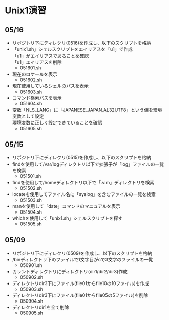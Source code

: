 # Unix1演習

## 05/16

- リポジトリ下にディレクリ(0516)を作成し、以下のスクリプトを格納
- 「unix1.sh」シェルスクリプトをエイリアスを「u1」で作成  
「u1」がエイリアスであることを確認  
「u1」エイリアスを削除
    - 051601.sh
- 現在のロケールを表示
    - 051602.sh
- 現在使用しているシェルのパスを表示
    - 051603.sh
- コマンド検索パスを表示
    - 051604.sh
- 変数「NLS_LANG」に「JAPANESE_JAPAN.AL32UTF8」という値を環境変数として設定  
環境変数に正しく設定できていることを確認
    - 051605.sh 

## 05/15

- リポジトリ下にディレクリ(0515)を作成し、以下のスクリプトを格納
- findを使用して/var/logディレクトリ以下で拡張子が「log」ファイルの一覧を検索
    - 051501.sh
- findを使用して/homeディレクトリ以下で「.vim」ディレクトリを検索
    - 051502.sh
- locateを使用してファイル名に「syslog」を含むファイルの一覧を検索
    - 051503.sh
- manを使用して「date」コマンドのマニュアルを表示
    - 051504.sh
- whichを使用して「unix1.sh」シェルスクリプトを探す
    - 051505.sh

## 05/09

- リポジトリ下にディレクリ(0509)を作成し、以下のスクリプトを格納
- /binディレクトリ下のファイルで1文字目がcで3文字のファイルの一覧
    - 050901.sh
- カレントディレクトリにディレクトリ(dir1/dir2/dir3)作成
    - 050902.sh
- ディレクトリdir3下にファイル(file01からfile10の10ファイル)を作成
    - 050903.sh
- ディレクトリdir3下にファイル(file01からfile05の5ファイル)を削除
    - 050904.sh
- ディレクトリdir1を全て削除
    - 050905.sh